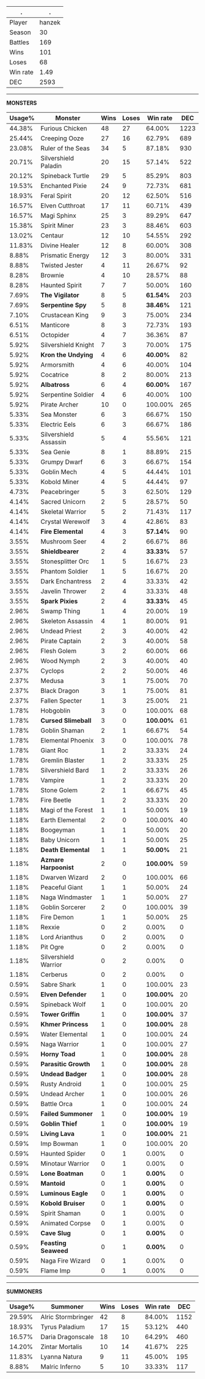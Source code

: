 .|.
|-|-
Player|hanzek
Season|30
Battles|169
Wins|101
Loses|68
Win rate|1.49
DEC|2593

---
**MONSTERS**

Usage%|Monster|Wins|Loses|Win rate|DEC|
-|-|-|-|-|-|
44.38%|Furious Chicken|48|27|64.00%|1223|
25.44%|Creeping Ooze|27|16|62.79%|689|
23.08%|Ruler of the Seas|34|5|87.18%|930|
20.71%|Silvershield Paladin|20|15|57.14%|522|
20.12%|Spineback Turtle|29|5|85.29%|803|
19.53%|Enchanted Pixie|24|9|72.73%|681|
18.93%|Feral Spirit|20|12|62.50%|516|
16.57%|Elven Cutthroat|17|11|60.71%|439|
16.57%|Magi Sphinx|25|3|89.29%|647|
15.38%|Spirit Miner|23|3|88.46%|603|
13.02%|Centaur|12|10|54.55%|292|
11.83%|Divine Healer|12|8|60.00%|308|
8.88%|Prismatic Energy|12|3|80.00%|331|
8.88%|Twisted Jester|4|11|26.67%|92|
8.28%|Brownie|4|10|28.57%|88|
8.28%|Haunted Spirit|7|7|50.00%|160|
7.69%|**The Vigilator**|8|5|**61.54%**|203|
7.69%|**Serpentine Spy**|5|8|**38.46%**|121|
7.10%|Crustacean King|9|3|75.00%|234|
6.51%|Manticore|8|3|72.73%|193|
6.51%|Octopider|4|7|36.36%|87|
5.92%|Silvershield Knight|7|3|70.00%|175|
5.92%|**Kron the Undying**|4|6|**40.00%**|82|
5.92%|Armorsmith|4|6|40.00%|104|
5.92%|Cocatrice|8|2|80.00%|213|
5.92%|**Albatross**|6|4|**60.00%**|167|
5.92%|Serpentine Soldier|4|6|40.00%|100|
5.92%|Pirate Archer|10|0|100.00%|265|
5.33%|Sea Monster|6|3|66.67%|150|
5.33%|Electric Eels|6|3|66.67%|186|
5.33%|Silvershield Assassin|5|4|55.56%|121|
5.33%|Sea Genie|8|1|88.89%|215|
5.33%|Grumpy Dwarf|6|3|66.67%|154|
5.33%|Goblin Mech|4|5|44.44%|101|
5.33%|Kobold Miner|4|5|44.44%|97|
4.73%|Peacebringer|5|3|62.50%|129|
4.14%|Sacred Unicorn|2|5|28.57%|50|
4.14%|Skeletal Warrior|5|2|71.43%|117|
4.14%|Crystal Werewolf|3|4|42.86%|83|
4.14%|**Fire Elemental**|4|3|**57.14%**|90|
3.55%|Mushroom Seer|4|2|66.67%|86|
3.55%|**Shieldbearer**|2|4|**33.33%**|57|
3.55%|Stonesplitter Orc|1|5|16.67%|23|
3.55%|Phantom Soldier|1|5|16.67%|20|
3.55%|Dark Enchantress|2|4|33.33%|42|
3.55%|Javelin Thrower|2|4|33.33%|48|
3.55%|**Spark Pixies**|2|4|**33.33%**|45|
2.96%|Swamp Thing|1|4|20.00%|19|
2.96%|Skeleton Assassin|4|1|80.00%|91|
2.96%|Undead Priest|2|3|40.00%|42|
2.96%|Pirate Captain|2|3|40.00%|58|
2.96%|Flesh Golem|3|2|60.00%|66|
2.96%|Wood Nymph|2|3|40.00%|40|
2.37%|Cyclops|2|2|50.00%|46|
2.37%|Medusa|3|1|75.00%|70|
2.37%|Black Dragon|3|1|75.00%|81|
2.37%|Fallen Specter|1|3|25.00%|21|
1.78%|Hobgoblin|3|0|100.00%|68|
1.78%|**Cursed Slimeball**|3|0|**100.00%**|61|
1.78%|Goblin Shaman|2|1|66.67%|54|
1.78%|Elemental Phoenix|3|0|100.00%|78|
1.78%|Giant Roc|1|2|33.33%|24|
1.78%|Gremlin Blaster|1|2|33.33%|25|
1.78%|Silvershield Bard|1|2|33.33%|26|
1.78%|Vampire|1|2|33.33%|20|
1.78%|Stone Golem|2|1|66.67%|45|
1.78%|Fire Beetle|1|2|33.33%|20|
1.18%|Magi of the Forest|1|1|50.00%|19|
1.18%|Earth Elemental|2|0|100.00%|40|
1.18%|Boogeyman|1|1|50.00%|20|
1.18%|Baby Unicorn|1|1|50.00%|25|
1.18%|**Death Elemental**|1|1|**50.00%**|21|
1.18%|**Azmare Harpoonist**|2|0|**100.00%**|59|
1.18%|Dwarven Wizard|2|0|100.00%|66|
1.18%|Peaceful Giant|1|1|50.00%|24|
1.18%|Naga Windmaster|1|1|50.00%|27|
1.18%|Goblin Sorcerer|2|0|100.00%|39|
1.18%|Fire Demon|1|1|50.00%|25|
1.18%|Rexxie|0|2|0.00%|0|
1.18%|Lord Arianthus|0|2|0.00%|0|
1.18%|Pit Ogre|0|2|0.00%|0|
1.18%|Silvershield Warrior|0|2|0.00%|0|
1.18%|Cerberus|0|2|0.00%|0|
0.59%|Sabre Shark|1|0|100.00%|23|
0.59%|**Elven Defender**|1|0|**100.00%**|20|
0.59%|Spineback Wolf|1|0|100.00%|20|
0.59%|**Tower Griffin**|1|0|**100.00%**|37|
0.59%|**Khmer Princess**|1|0|**100.00%**|28|
0.59%|Water Elemental|1|0|100.00%|24|
0.59%|Naga Warrior|1|0|100.00%|27|
0.59%|**Horny Toad**|1|0|**100.00%**|28|
0.59%|**Parasitic Growth**|1|0|**100.00%**|28|
0.59%|**Undead Badger**|1|0|**100.00%**|28|
0.59%|Rusty Android|1|0|100.00%|25|
0.59%|Undead Archer|1|0|100.00%|26|
0.59%|Battle Orca|1|0|100.00%|24|
0.59%|**Failed Summoner**|1|0|**100.00%**|19|
0.59%|**Goblin Thief**|1|0|**100.00%**|19|
0.59%|**Living Lava**|1|0|**100.00%**|21|
0.59%|Imp Bowman|1|0|100.00%|20|
0.59%|Haunted Spider|0|1|0.00%|0|
0.59%|Minotaur Warrior|0|1|0.00%|0|
0.59%|**Lone Boatman**|0|1|**0.00%**|0|
0.59%|**Mantoid**|0|1|**0.00%**|0|
0.59%|**Luminous Eagle**|0|1|**0.00%**|0|
0.59%|**Kobold Bruiser**|0|1|**0.00%**|0|
0.59%|Spirit Shaman|0|1|0.00%|0|
0.59%|Animated Corpse|0|1|0.00%|0|
0.59%|**Cave Slug**|0|1|**0.00%**|0|
0.59%|**Feasting Seaweed**|0|1|**0.00%**|0|
0.59%|Naga Fire Wizard|0|1|0.00%|0|
0.59%|Flame Imp|0|1|0.00%|0|

---
**SUMMONERS**

Usage%|Summoner|Wins|Loses|Win rate|DEC|
-|-|-|-|-|-|
29.59%|Alric Stormbringer|42|8|84.00%|1152|
18.93%|Tyrus Paladium|17|15|53.12%|440|
16.57%|Daria Dragonscale|18|10|64.29%|460|
14.20%|Zintar Mortalis|10|14|41.67%|225|
11.83%|Lyanna Natura|9|11|45.00%|195|
8.88%|Malric Inferno|5|10|33.33%|117|
